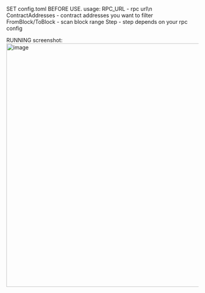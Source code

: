 SET config.toml BEFORE USE.
usage:
RPC_URL - rpc url\n
ContractAddresses - contract addresses you want to filter
FromBlock/ToBlock - scan block range
Step - step depends on your rpc config

RUNNING screenshot:
<img width="637" alt="image" src="https://github.com/LongSna/cpma/assets/121377806/dea0fd0a-ec94-49c4-9332-5abddf355c6f">

